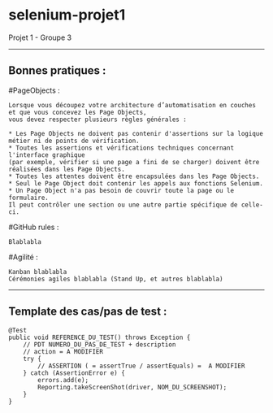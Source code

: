 # selenium-projet1
 Projet 1 - Groupe 3

------------------
 Bonnes pratiques :
------------------

#PageObjects :


    Lorsque vous découpez votre architecture d’automatisation en couches et que vous concevez les Page Objects, 
    vous devez respecter plusieurs règles générales :
    
    * Les Page Objects ne doivent pas contenir d'assertions sur la logique métier ni de points de vérification.
    * Toutes les assertions et vérifications techniques concernant l'interface graphique 
    (par exemple, vérifier si une page a fini de se charger) doivent être réalisées dans les Page Objects.
    * Toutes les attentes doivent être encapsulées dans les Page Objects.
    * Seul le Page Object doit contenir les appels aux fonctions Selenium.
    * Un Page Object n'a pas besoin de couvrir toute la page ou le formulaire. 
    Il peut contrôler une section ou une autre partie spécifique de celle-ci.

#GitHub rules :

    Blablabla

#Agilité :

    Kanban blablabla
    Cérémonies agiles blablabla (Stand Up, et autres blablabla)

------------------------------
Template des cas/pas de test :
------------------------------

    @Test
    public void REFERENCE_DU_TEST() throws Exception {
        // PDT NUMERO_DU_PAS_DE_TEST + description
        // action = A MODIFIER
        try {
            // ASSERTION ( = assertTrue / assertEquals) =  A MODIFIER
        } catch (AssertionError e) {
            errors.add(e);
            Reporting.takeScreenShot(driver, NOM_DU_SCREENSHOT);
        }
    }
